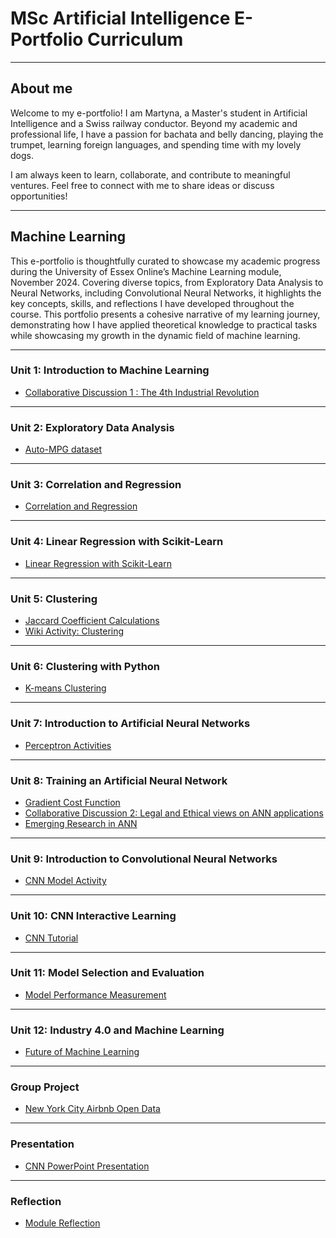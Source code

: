 # MSc Artificial Intelligence E-Portfolio Curriculum

---

## About me

Welcome to my e-portfolio! I am Martyna, a Master's student in Artificial Intelligence and a Swiss railway conductor. Beyond my academic and professional life, I have a passion for bachata and belly dancing, playing the trumpet, learning foreign languages, and spending time with my lovely dogs.

I am always keen to learn, collaborate, and contribute to meaningful ventures. Feel free to connect with me to share ideas or discuss opportunities!

---
## Machine Learning

This e-portfolio is thoughtfully curated to showcase my academic progress during the University of Essex Online’s Machine Learning module, November 2024. Covering diverse topics, from Exploratory Data Analysis to Neural Networks, including Convolutional Neural Networks, it highlights the key concepts, skills, and reflections I have developed throughout the course. This portfolio presents a cohesive narrative of my learning journey, demonstrating how I have applied theoretical knowledge to practical tasks while showcasing my growth in the dynamic field of machine learning.

---

### Unit 1: Introduction to Machine Learning

- [Collaborative Discussion 1 : The 4th Industrial Revolution](discussion1.html)
  
---

### Unit 2: Exploratory Data Analysis

- [Auto-MPG dataset](unit2.html)
  
---

### Unit 3: Correlation and Regression

- [Correlation and Regression](unit3.html)
 
---

### Unit 4: Linear Regression with Scikit-Learn

- [Linear Regression with Scikit-Learn](unit4.html)
  
---

### Unit 5: Clustering

- [Jaccard Coefficient Calculations](unit5.html)
- [Wiki Activity: Clustering](wiki.html)
  
---

### Unit 6: Clustering with Python

- [K-means Clustering](unit6.html)
  
---

### Unit 7: Introduction to Artificial Neural Networks

- [Perceptron Activities](unit7.html)
  
---

### Unit 8: Training an Artificial Neural Network

- [Gradient Cost Function](unit8.html)
- [Collaborative Discussion 2: Legal and Ethical views on ANN applications](discussion2.html)
- [Emerging Research in ANN](unit8mach.html)
  
---

### Unit 9: Introduction to Convolutional Neural Networks 

- [CNN Model Activity](unit9.html)
  
---

### Unit 10: CNN Interactive Learning

- [CNN Tutorial](unit10.html)
  
---

### Unit 11: Model Selection and Evaluation

- [Model Performance Measurement](unit11.html)
  
---

### Unit 12: Industry 4.0 and Machine Learning

- [Future of Machine Learning](Unit12.html)


---


### Group Project

- [New York City Airbnb Open Data](group.html)

---

### Presentation

- [CNN PowerPoint Presentation](presentation.html)

---

### Reflection

- [Module Reflection](reflection.html)



